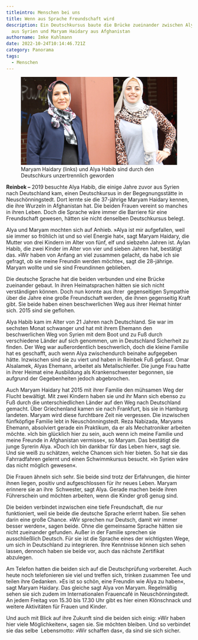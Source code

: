 ```yaml
---
titleintro: Menschen bei uns
title: Wenn aus Sprache Freundschaft wird
description: Ein Deutschkursus baute die Brücke zueinander zwischen Alya Habib
  aus Syrien und Maryam Haidary aus Afghanistan
authorname: Imke Kuhlmann
date: 2022-10-24T10:14:46.721Z
category: Panorama
tags:
  - Menschen
---
```



<figure>
  <img src="/static/media/2022-10-24-Haidary-Maryam-Habib-Alya.jpg">
  <figcaption>
Maryam Haidary (links) und Alya Habib sind durch den Deutschkurs unzertrennlich geworden      
   
  </figcaption>
</figure>

**Reinbek –** 2019 besuchte Alya Habib, die einige Jahre zuvor aus Syrien nach Deutschland kam, einen Deutschkursus in der Begegnungsstätte in Neuschönningstedt. Dort lernte sie die 37-jährige Maryam Haidary kennen, die ihre Wurzeln in Afghanistan hat. Die beiden Frauen vereint so manches in ihren Leben. Doch die Sprache wäre immer die Barriere für eine Freundschaft gewesen, hätten sie nicht denselben Deutschkursus belegt. 

Alya und Maryam mochten sich auf Anhieb. »Alya ist mir aufgefallen, weil sie immer so fröhlich ist und so viel Energie hat«, sagt Maryam Haidary, die Mutter von drei Kindern im Alter von fünf, elf und siebzehn Jahren ist. Aylan Habib, die zwei Kinder im Alter von vier und sieben Jahren hat, bestätigt das. »Wir haben von Anfang an viel zusammen gelacht, da habe ich sie gefragt, ob sie meine Freundin werden möchte«, sagt die 28-jährige. Maryam wollte und sie sind Freundinnen geblieben.

Die deutsche Sprache hat die beiden verbunden und eine Brücke zueinander gebaut. In ihren Heimatsprachen hätten sie sich nicht verständigen können. Doch nun konnte aus ihrer  gegenseitigen Sympathie über die Jahre eine große Freundschaft werden, die ihnen gegenseitig Kraft gibt. Sie beide haben einen beschwerlichen Weg aus ihrer Heimat hinter sich. 2015 sind sie geflohen.  

Alya Habib kam im Alter von 21 Jahren nach Deutschland. Sie war im sechsten Monat schwanger und hat mit ihrem Ehemann den beschwerlichen Weg von Syrien mit dem Boot und zu Fuß durch verschiedene Länder auf sich genommen, um in Deutschland Sicherheit zu finden. Der Weg war außerordentlich beschwerlich, doch die kleine Familie hat es geschafft, auch wenn Alya zwischendurch beinahe aufgegeben hätte. Inzwischen sind sie zu viert und haben in Reinbek Fuß gefasst. Omar Alsalamek, Alyas Ehemann, arbeitet als Metallschleifer. Die junge Frau hatte in ihrer Heimat eine Ausbildung als Krankenschwester begonnen, sie aufgrund der Gegebenheiten jedoch abgebrochen. 

Auch Maryam Haidary hat 2015 mit ihrer Familie den mühsamen Weg der Flucht bewältigt. Mit zwei Kindern haben sie und ihr Mann sich ebenso zu Fuß durch die unterschiedlichen Länder auf den Weg nach Deutschland gemacht. Über Griechenland kamen sie nach Frankfurt, bis sie in Hamburg landeten. Maryam wird diese furchtbare Zeit nie vergessen. Die inzwischen fünfköpfige Familie lebt in Neuschönningstedt. Reza Nabizada, Maryams Ehemann, absolviert gerade ein Praktikum, da er als Mechatroniker arbeiten möchte. »Ich bin glücklich hier zu sein, auch wenn ich meine Familie und meine Freunde in Afghanistan vermisse«, so Maryam. Das bestätigt die junge Syrerin Alya. »Doch ich bin dankbar für das Leben hier«, sagt sie. Und sie weiß zu schätzen, welche Chancen sich hier bieten. So hat sie das Fahrradfahren gelernt und einen Schwimmkursus besucht. »In Syrien wäre das nicht möglich gewesen«. 

Die Frauen ähneln sich sehr. Sie beide sind trotz der Erfahrungen, die hinter ihnen liegen, positiv und aufgeschlossen für ihr neues Leben. Maryam erinnere sie an ihre  Schwester, sagt Alya. Gerade machen beide ihren Führerschein und möchten arbeiten, wenn die Kinder groß genug sind. 

Die beiden verbindet inzwischen eine tiefe Freundschaft, die nur funktioniert, weil sie beide die deutsche Sprache erlernt haben. Sie sehen darin eine große Chance. »Wir sprechen nur Deutsch, damit wir immer besser werden«, sagen beide. Ohne die gemeinsame Sprache hätten sie nicht zueinander gefunden. Außer in der Familie sprechen sie ausschließlich Deutsch. Für sie ist die Sprache eines der wichtigsten Wege, um sich in Deutschland zu integrieren. Ihre Kenntnisse können sich sehen lassen, dennoch haben sie beide vor, auch das nächste Zertifikat abzulegen. 

Am Telefon hatten die beiden sich auf die Deutschprüfung vorbereitet. Auch heute noch telefonieren sie viel und treffen sich, trinken zusammen Tee und teilen ihre Gedanken. »Es ist so schön, eine Freundin wie Alya zu haben«, sagt Maryam Haidary. Das gleiche sagt Alya von Maryam. Regelmäßig sehen sie sich zudem im Internationalen Frauencafé in Neuschönningstedt. An jedem Freitag von 15.30 bis 17.30 Uhr gibt es hier einen Klönschnack und weitere Aktivitäten für Frauen und Kinder. 

Und auch mit Blick auf ihre Zukunft sind die beiden sich einig: »Wir haben hier viele Möglichkeiten«, sagen sie. Sie möchten bleiben. Und so verbindet sie das selbe  Lebensmotto: »Wir schaffen das«, da sind sie sich sicher.